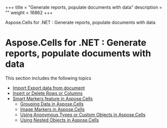 +++
title = "Generate reports, populate documents with data" 
description = "" 
weight = 16862 
+++

Aspose.Cells for .NET : Generate reports, populate documents with data  

# Aspose.Cells for .NET : Generate reports, populate documents with data


This section includes the following topics

*   [Import Export data from document](http://localhost:1313/cellsnet/plugins/asposecellsforopenxml/missingfeaturesinopenxml/generatereports,populatedocumentswithdata/import+export+data+from+document)
*   [Insert or Delete Rows or Columns](http://localhost:1313/cellsnet/plugins/asposecellsforopenxml/missingfeaturesinopenxml/generatereports,populatedocumentswithdata/insert+or+delete+rows+or+columns)
*   [Smart Markers feature in Aspose.Cells](http://localhost:1313/cellsnet/plugins/asposecellsforopenxml/missingfeaturesinopenxml/generatereports,populatedocumentswithdata/smartmarkersfeatureinasposecells/)
    *   [Grouping Data in Aspose.Cells](http://localhost:1313/cellsnet/plugins/asposecellsforopenxml/missingfeaturesinopenxml/generatereports,populatedocumentswithdata/smartmarkersfeatureinasposecells/grouping+data+in+aspose.cells)
    *   [Image Markers in Aspose.Cells](http://localhost:1313/cellsnet/plugins/asposecellsforopenxml/missingfeaturesinopenxml/generatereports,populatedocumentswithdata/smartmarkersfeatureinasposecells/image+markers+in+aspose.cells)
    *   [Using Anonymous Types or Custom Objects in Aspose.Cells](http://localhost:1313/cellsnet/plugins/asposecellsforopenxml/missingfeaturesinopenxml/generatereports,populatedocumentswithdata/smartmarkersfeatureinasposecells/using+anonymous+types+or+custom+objects+in+aspose.cells)
    *   [Using Nested Objects in Aspose.Cells](http://localhost:1313/cellsnet/plugins/asposecellsforopenxml/missingfeaturesinopenxml/generatereports,populatedocumentswithdata/smartmarkersfeatureinasposecells/using+nested+objects+in+aspose.cells)

